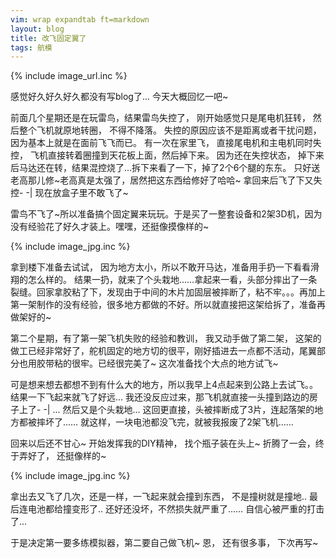 ```yaml
---
vim: wrap expandtab ft=markdown
layout: blog
title: 改飞固定翼了
tags: 航模
---
```

{% include image_url.inc %}

感觉好久好久好久都没有写blog了... 今天大概回忆一吧~
 
前面几个星期还是在玩雷鸟，结果雷鸟失控了， 刚开始感觉只是尾电机狂转， 然后整个飞机就原地转圈， 不得不降落。 失控的原因应该不是距离或者干扰问题， 因为基本上就是在面前飞飞而已。 有一次在家里飞， 直接尾电机和主电机同时失控， 飞机直接转着圈撞到天花板上面，然后掉下来。 因为还在失控状态， 掉下来后马达还在转，结果混控烧了...拆下来看了一下，掉了2个6个腿的东东。 只好送老高那儿修~老高真是太强了，居然把这东西给修好了哈哈~ 拿回来后飞了下又失控- -| 现在放盒子里不敢飞了~
  
雷鸟不飞了~所以准备搞个固定翼来玩玩。于是买了一整套设备和2架3D机，因为没有经验花了好久才装上。嘿嘿，还挺像摸像样的~

{% include image_jpg.inc %}

拿到楼下准备去试试， 因为地方太小，所以不敢开马达，准备用手扔一下看看滑翔的怎么样的。 结果一扔，就来了个头栽地……拿起来一看，头部分摔出了一条裂缝。回家拿胶粘了下，发现由于中间的木片加固层被摔断了，粘不牢。。。再加上第一架制作的没有经验，很多地方都做的不好。所以就直接把这架给拆了，准备再做架好的~
 
第二个星期，有了第一架飞机失败的经验和教训， 我又动手做了第二架， 这架的做工已经非常好了，舵机固定的地方切的很平，刚好插进去一点都不活动，尾翼部分也用胶带粘的很牢。已经很完美了~ 这次准备找个大点的地方试飞~
  
可是想来想去都想不到有什么大的地方，所以我早上4点起来到公路上去试飞。。 结果一下飞起来就飞了好远... 我还没反应过来，那飞机就直接一头撞到路边的房子上了- -| ... 然后又是个头栽地... 这回更直接，头被摔断成了3片，连起落架的地方都被摔坏了…… 就这样，一块电池都没飞完，就被我报废了2架飞机……
   
回来以后还不甘心~ 开始发挥我的DIY精神， 找个瓶子装在头上~ 折腾了一会，终于弄好了， 还挺像样的~

{% include image_jpg.inc %}

拿出去又飞了几次，还是一样，一飞起来就会撞到东西， 不是撞树就是撞地.. 最后连电池都给撞变形了.. 还好还没坏，不然损失就严重了…… 自信心被严重的打击了...

于是决定第一要多练模拟器，第二要自己做飞机~ 恩， 还有很多事， 下次再写~
